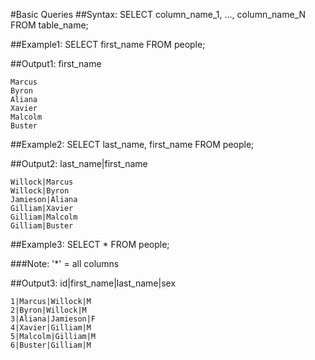 #Basic Queries
##Syntax:
	SELECT column_name_1, ..., column_name_N FROM table_name;

##Example1:
	SELECT first_name FROM people;

##Output1:
	first_name

	Marcus
	Byron
	Aliana
	Xavier
	Malcolm
	Buster

##Example2:
	SELECT last_name, first_name FROM people;

##Output2:
	last_name|first_name

	Willock|Marcus
	Willock|Byron
	Jamieson|Aliana
	Gilliam|Xavier
	Gilliam|Malcolm
	Gilliam|Buster

##Example3:
	SELECT * FROM people;

###Note:
	'*' = all columns

##Output3:
	id|first_name|last_name|sex

    1|Marcus|Willock|M
	2|Byron|Willock|M
	3|Aliana|Jamieson|F
	4|Xavier|Gilliam|M
	5|Malcolm|Gilliam|M
	6|Buster|Gilliam|M
